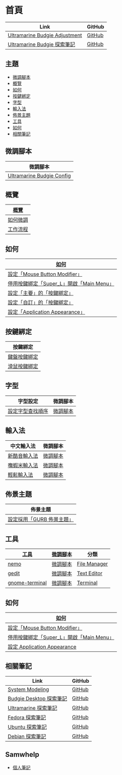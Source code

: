 

# 首頁

| Link | GitHub |
| ---- | ------ |
| [Ultramarine Budgie Adjustment](https://samwhelp.github.io/ultramarine-budgie-adjustment/) | [GitHub](https://github.com/samwhelp/ultramarine-budgie-adjustment) |
| [Ultramarine Budgie 探索筆記](https://samwhelp.github.io/note-about-ultramarine-budgie/) | [GitHub](https://github.com/samwhelp/note-about-ultramarine-budgie) |




## 主題

* [微調腳本](#微調腳本)
* [概覽](#概覽)
* [如何](#如何)
* [按鍵綁定](#按鍵綁定)
* [字型](#字型)
* [輸入法](#輸入法)
* [佈景主題](#佈景主題)
* [工具](#工具)
* [如何](#如何)
* [相關筆記](#相關筆記)




## 微調腳本

| 微調腳本 |
| -------- |
| [Ultramarine Budgie Config](https://github.com/samwhelp/ultramarine-budgie-adjustment/tree/main/prototype/main/budgie-config/full/budgie-config-plus-theme-dark) |




## 概覽

| [概覽](https://samwhelp.github.io/note-about-ultramarine-budgie/read/guide.html) |
| ----------------- |
| [如何微調](https://samwhelp.github.io/note-about-ultramarine-budgie/read/guide/customize.html) |
| [工作流程](https://samwhelp.github.io/note-about-ultramarine-budgie/read/guide/workflow.html) |




## 如何

| [如何](https://samwhelp.github.io/note-about-ultramarine-budgie/read/howto.html) |
| ------- |
| [設定「Mouse Button Modifier」](https://samwhelp.github.io/note-about-ultramarine-budgie/read/howto/config-mouse-button-modifier.html) |
| [停用按鍵綁定「Super_L」開啟「Main Menu」](https://samwhelp.github.io/note-about-ultramarine-budgie/read/howto/disable-keybind-open-main-menu.html) |
| [設定「主要」的「按鍵綁定」](https://samwhelp.github.io/note-about-ultramarine-budgie/read/howto/config-keybind/config-keybind-main.html) |
| [設定「自訂」的「按鍵綁定」](https://samwhelp.github.io/note-about-ultramarine-budgie/read/howto/config-keybind/config-keybind-custom.html) |
| [設定「Application Appearance」](https://samwhelp.github.io/note-about-ultramarine-budgie/read/howto/config-application-appearance.html) |




## 按鍵綁定

| 按鍵綁定 |
| --- |
| [鍵盤按鍵綁定](https://samwhelp.github.io/note-about-ultramarine-budgie/read/config/keybind.html) |
| [滑鼠按鍵綁定](https://samwhelp.github.io/note-about-ultramarine-budgie/read/config/mousebind.html) |




## 字型

| 字型設定 | 微調腳本 |
| -------- | -------- |
| [設定字型查找順序](https://samwhelp.github.io/note-about-ultramarine-budgie/read/subject/font/config/font-match-order.html) | [微調腳本](https://github.com/samwhelp/ultramarine-budgie-adjustment/tree/main/prototype/main/font-config/font-match-order) |




## 輸入法

| 中文輸入法 | 微調腳本 |
| ---------- | -------- |
| [新酷音輸入法](https://samwhelp.github.io/note-about-ultramarine-budgie/read/subject/input-method/fcitx5/module/fcitx5-chewing.html) | [微調腳本](https://github.com/samwhelp/ultramarine-budgie-adjustment/tree/main/prototype/main/im-config/fcitx5/fcitx5-chewing) |
| [嘸蝦米輸入法](https://samwhelp.github.io/note-about-ultramarine-budgie/read/subject/input-method/fcitx5/table/fcitx5-table-boshiamy.html) | [微調腳本](https://github.com/samwhelp/ultramarine-budgie-adjustment/tree/main/prototype/main/im-config/fcitx5/fcitx5-table-boshiamy) |
| [輕鬆輸入法](https://samwhelp.github.io/note-about-ultramarine-budgie/read/subject/input-method/fcitx5/table/fcitx5-table-easy-large.html) | [微調腳本](https://github.com/samwhelp/ultramarine-budgie-adjustment/tree/main/prototype/main/im-config/fcitx5/fcitx5-table-easy-large) |




## 佈景主題

| 佈景主題 |
| -------- |
| [設定採用「GURB 佈景主題」](https://samwhelp.github.io/note-about-ultramarine-budgie/read/subject/grub.html) |




## 工具

| [工具](https://samwhelp.github.io/note-about-ultramarine-budgie/read/subject/tool.html) | [微調腳本](https://github.com/samwhelp/ultramarine-budgie-adjustment/tree/main/prototype/main/tool-config) | 分類 |
| --- | --- | --- |
| [nemo](https://samwhelp.github.io/note-about-ultramarine-budgie/read/subject/tool/file-manager/nemo.html) | [微調腳本](https://github.com/samwhelp/ultramarine-budgie-adjustment/tree/main/prototype/main/tool-config/part/nemo) | [File Manager](https://samwhelp.github.io/note-about-ultramarine-budgie/read/subject/tool/file-manager.html) |
| [gedit](https://samwhelp.github.io/note-about-ultramarine-budgie/read/subject/tool/text-editor/gedit.html) | [微調腳本](https://github.com/samwhelp/ultramarine-budgie-adjustment/tree/main/prototype/main/tool-config/part/gedit) | [Text Editor](https://samwhelp.github.io/note-about-ultramarine-budgie/read/subject/tool/text-editor.html) |
| [gnome-terminal](https://samwhelp.github.io/note-about-ultramarine-budgie/read/subject/tool/terminal/gnome-terminal.html) | [微調腳本](https://github.com/samwhelp/ultramarine-budgie-adjustment/tree/main/prototype/main/tool-config/part/gnome-terminal) | [Terminal](https://samwhelp.github.io/note-about-ultramarine-budgie/read/subject/tool/terminal.html) |




## 如何

| [如何](https://samwhelp.github.io/note-about-ultramarine-budgie/read/howto.html) |
| ------- |
| [設定「Mouse Button Modifier」](https://samwhelp.github.io/note-about-ultramarine-budgie/read/howto/config-mouse-button-modifier.html) |
| [停用按鍵綁定「Super_L」開啟「Main Menu」](https://samwhelp.github.io/note-about-ultramarine-budgie/read/howto/disable-keybind-open-main-menu.html) |
| [設定 Application Appearance](https://samwhelp.github.io/note-about-ultramarine-budgie/read/howto/config-application-appearance.html) |




## 相關筆記

| Link | GitHub |
| ---- | ------ |
| [System Modeling](https://samwhelp.github.io/system-modeling/) | [GitHub](https://github.com/samwhelp/system-modeling) |
| [Budgie Desktop 探索筆記](https://samwhelp.github.io/note-about-budgie/) | [GitHub](https://github.com/samwhelp/note-about-budgie) |
| [Ultramarine 探索筆記](https://samwhelp.github.io/note-about-ultramarine/) | [GitHub](https://github.com/samwhelp/note-about-ultramarine) |
| [Fedora 探索筆記](https://samwhelp.github.io/note-about-fedora/) | [GitHub](https://github.com/samwhelp/note-about-fedora) |
| [Ubuntu 探索筆記](https://samwhelp.github.io/note-about-ubuntu/) | [GitHub](https://github.com/samwhelp/note-about-ubuntu) |
| [Debian 探索筆記](https://samwhelp.github.io/note-about-debian/) | [GitHub](https://github.com/samwhelp/note-about-debian) |




## Samwhelp

* [個人筆記](https://samwhelp.github.io/book/)
